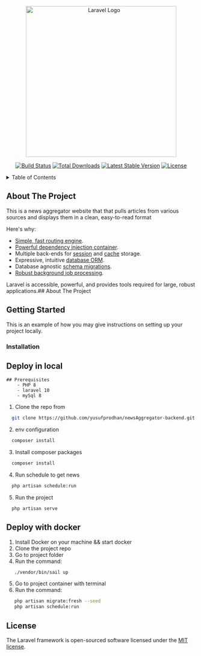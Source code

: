 <p align="center"><a href="https://laravel.com" target="_blank"><img src="https://raw.githubusercontent.com/laravel/art/master/logo-lockup/5%20SVG/2%20CMYK/1%20Full%20Color/laravel-logolockup-cmyk-red.svg" width="400" alt="Laravel Logo"></a></p>

<p align="center">
<a href="https://github.com/laravel/framework/actions"><img src="https://github.com/laravel/framework/workflows/tests/badge.svg" alt="Build Status"></a>
<a href="https://packagist.org/packages/laravel/framework"><img src="https://img.shields.io/packagist/dt/laravel/framework" alt="Total Downloads"></a>
<a href="https://packagist.org/packages/laravel/framework"><img src="https://img.shields.io/packagist/v/laravel/framework" alt="Latest Stable Version"></a>
<a href="https://packagist.org/packages/laravel/framework"><img src="https://img.shields.io/packagist/l/laravel/framework" alt="License"></a>
</p>


<!-- TABLE OF CONTENTS -->
<details>
  <summary>Table of Contents</summary>
  <ol>
    <li>
      <a href="#about-the-project">About The Project</a>
    </li>
    <li>
      <a href="#built-with">Built With</a>
    </li>
    <li>
      <a href="#getting-started">Getting Started</a>
      <ul>
        <li><a href="#prerequisites">Prerequisites</a></li>
        <li><a href="#installation">Installation</a>
        <ul>
        </ul>
        </li>
      </ul>
    </li>
    <li><a href="#license">License</a></li>
  </ol>
</details>

## About The Project

This is a news aggregator website that that pulls articles from various sources and displays them in a clean, easy-to-read format

Here's why:

- [Simple, fast routing engine](https://laravel.com/docs/routing).
- [Powerful dependency injection container](https://laravel.com/docs/container).
- Multiple back-ends for [session](https://laravel.com/docs/session) and [cache](https://laravel.com/docs/cache) storage.
- Expressive, intuitive [database ORM](https://laravel.com/docs/eloquent).
- Database agnostic [schema migrations](https://laravel.com/docs/migrations).
- [Robust background job processing](https://laravel.com/docs/queues).

Laravel is accessible, powerful, and provides tools required for large, robust applications.## About The Project

<!-- GETTING STARTED -->
## Getting Started

This is an example of how you may give instructions on setting up your project locally.


### Installation

## Deploy in local
    ## Prerequisites
        - PHP 8
        - laravel 10
        - mySql 8

1. Clone the repo from
 ```sh
   git clone https://github.com/yusufprodhan/newsAggregator-backend.git
   ```
2. env configuration
 ```sh
   composer install
   ```
3. Install composer packages
 ```sh
   composer install
   ```
4. Run schedule to get news
 ```sh
   php artisan schedule:run 
   ```
5. Run the project
 ```sh
   php artisan serve
   ```

## Deploy with docker
1. Install Docker on your machine && start docker
2. Clone the project repo
3. Go to project folder
4. Run the command: 
```sh
   ./vendor/bin/sail up
   ```
5. Go to project container with terminal
6. Run the command:
```sh
   php artisan migrate:fresh --seed
   php artisan schedule:run
   ```

## License

The Laravel framework is open-sourced software licensed under the [MIT license](https://opensource.org/licenses/MIT).
